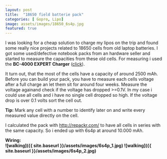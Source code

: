 ```yaml
---
layout: post
title:  "18650 field batterie pack"
categories: [ Gopro, Lipo]
image: assets/images/18650_6s4p.jpg
featured: true
---
```

I was looking for a cheap solution to charge my lipos on the trip and found some really nice projects related to 18650 cells from old laptop batteries.
I got some used/defective notebook packs from an hardware seller and started to measure the capacities from these old cells.
For measuring i used the <b>BC-4000 EXPERT Charger</b> (<a href="https://www.amazon.de/BC-4000-EXPERT-Universal-Ladeger%C3%A4t-Generation/dp/B06XPLLM18">click</a>).

It turn out, that the most of the cells have a capacity of around 2500 mAh.
Before you can build your pack, you have to measure each cells voltage after a full charge an let them sit for around four weeks. Measure the voltage againand check if the  voltage has dropped >=0.1V. In my case i could use all cells and i have no single cell dropped so high. If the voltage drop is over 0.1 volts sort the cell out.

<b>Tip:</b>
Mark any cell with a number to identify later on and write every measured value directly on the cell.

I calculated the pack with http://repackr.com/ to have all cells in series with the same capacity.
So i ended up with 6s4p at around 10.000 mAh.

<b> Wiring:<br>
![walking]({{ site.baseurl }}/assets/images/6s4p_1.jpg)
![walking]({{ site.baseurl }}/assets/images/6s4p_2.jpg) 
</b>
